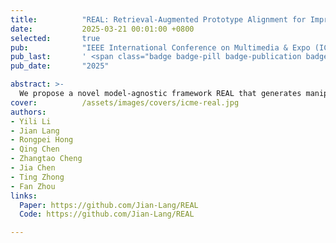 ```yaml
---
title:          "REAL: Retrieval-Augmented Prototype Alignment for Improved Fake News Video Detection"
date:           2025-03-21 00:01:00 +0800
selected:       true
pub:            "IEEE International Conference on Multimedia & Expo (ICME)"
pub_last:       ' <span class="badge badge-pill badge-publication badge-danger">CCF-B</span> <span class="badge badge-pill badge-publication badge-primary">Full Paper</span>'
pub_date:       "2025"

abstract: >-
  We propose a novel model-agnostic framework REAL that generates manipulation-aware representations to enhance existing methods in detecting fake news videos.
cover:          /assets/images/covers/icme-real.jpg
authors:
- Yili Li
- Jian Lang
- Rongpei Hong
- Qing Chen
- Zhangtao Cheng
- Jia Chen
- Ting Zhong
- Fan Zhou
links:
  Paper: https://github.com/Jian-Lang/REAL
  Code: https://github.com/Jian-Lang/REAL

---
```


